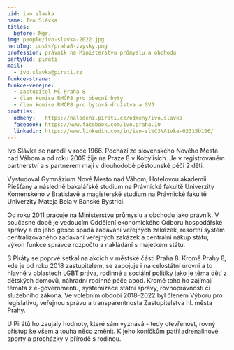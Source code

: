 ```yaml
---
uid: ivo.slavka
name: Ivo Slávka
titles:
  before: Mgr.
img: people/ivo-slavka-2022.jpg
heroImg: posts/praha8-zvysky.png
profession: právník na Ministerstvu průmyslu a obchodu
partyUid: pirati
mail:
  - ivo.slavka@pirati.cz
funkce-strana:
funkce-verejne:
  - zastupitel MČ Praha 8
  - člen komise RMČP8 pro obecní byty
  - člen komise RMČP8 pro bytová družstva a SVJ
profiles:
  odmeny:   https://nalodeni.pirati.cz/odmeny/ivo.slavka
  facebook: https://www.facebook.com/ivo.praha.10
  linkedin: https://www.linkedin.com/in/ivo-sl%C3%A1vka-02315b106/
---
```


Ivo Slávka se narodil v roce 1966. Pochází ze slovenského Nového Mesta nad Váhom a od roku 2009 žije na Praze 8 v Kobylisích. Je v registrovaném partnerství a s partnerem mají v dlouhodobé pěstounské péči 2 děti.

Vystudoval Gymnázium Nové Mesto nad Váhom, Hotelovou akademii Piešťany a následně bakalářské studium na Právnické fakultě Univerzity Komenského v Bratislavě a magisterské studium na Právnické fakultě Univerzity Mateja Bela v Banské Bystrici.

Od roku 2011 pracuje na Ministerstvu průmyslu a obchodu jako právník. V současné době je vedoucím Oddělení ekonomického Odboru hospodářské správy a do jeho gesce spadá zadávání veřejných zakázek, resortní systém centralizovaného zadávání veřejných zakázek a centrální nákup státu, výkon funkce správce rozpočtu a nakládání s majetkem státu.

S Piráty se poprvé setkal na akcích v městské části Praha 8. Kromě Prahy 8, kde je od roku 2018 zastupitelem, se zapojuje i na celostátní úrovni a to hlavně v oblastech LGBT práva, rodinné a sociální politiky jako je téma dětí z dětských domovů, náhradní rodinné péče apod. Kromě toho ho zajímají témata z e-governmentu, systemizace státní správy, rovnoprávnosti či služebního zákona. Ve volebním období 2018–2022 byl členem Výboru pro legislativu, veřejnou správu a transparentnosta Zastupitelstva hl. města Prahy.

U Pirátů ho zaujaly hodnoty, které sám vyznává - tedy otevřenost, rovný přístup ke všem a touha něco změnit. K jeho koníčkům patří adrenalinové sporty a procházky v přírodě s rodinou.

